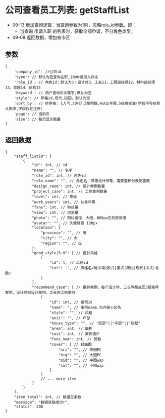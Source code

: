 # 公司查看员工列表: getStaffList

- 09-13 增加查询逻辑：当查询参数为1时，忽略role_id参数。即：
  - 当查询 申请入职 的列表时，获取全部申请，不分角色类型。
- 09-08 返回数据，增加省市区

## 参数

    {
        'company_id': //公司id
        'type': // 默认为空查询在职,1为申请加入状态
        'role_id': // 角色id；默认为3；设计师3，工长11，工程部经理12，材料部经理13，监理14，巡检15
        'keyword': // 用户查询的关键字,默认为空
        'style': // 风格id,现代,田园，默认为空
        'sort_by': // 排序按: 1人气,2评分,3案例数,4从业年限,5收费标准(字段不存在默认倒序,字段存在正序)
        'page': // 当前页
        'size': // 每页显示数量
    }

## 返回数据

    {
        "staff_list|8": [
            {
                "id": int, // id
                "name": "", // 名字
                "role_id": int, // 角色id
                "role_name": "", // 角色名：首席设计师等，需要查积分表配置表
                "design_case": int, // 设计案例数量
                "project_case": int, // 工地案例数量
                "level": int, // 等级
                "work_years": int, // 从业年限
                "fans": int, // 粉丝量
                "view": int, // 浏览量
                "photo": "", // 照片路径，大图，800px左右那张图
                "avatar": "", // 头像路径 120px
                "location": {
                    "province": "", // 省
                    "city": "", // 市
                    "region": "", // 区
                },
                "good_style|3-8": [ // 擅长风格
                    {
                        "id": 1, // 风格id
                        "txt": '', // 风格名/地中海|欧式|美式|简约|现代|中式|北欧/
                    }
                ],
                "recommend_case": [ // 推荐案例，每个设计师、工长等都返回3组推荐案例，设计师则设计案列，工长则工地案例
                    {
                        "id": int, // 案例id
                        "name": ", // 案例name,也许是小区名
                        "style": "", // 风格
                        "unit": "", // 户型
                        "house_type": "", // "跃层"||"平层"||"别墅"
                        "area": int, // 面积
                        "cost": int, // 案例造价
                        "funs_num": int, // 赞数
                        "cover": { // 封面图
                            "ori": "", // 原图PC
                            "big": "", // 大图PC
                            "mid": "", // 中图wap
                            "sml": "", // 小图wap
                        }
                    }
                    // ... more item
                ]
            }
        ],
        "item_total": int, // 数据总条数
        "message": "数据获取成功!",
        "status": 200
    }
